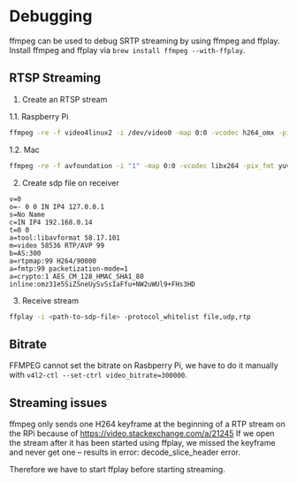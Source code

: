 # Debugging

ffmpeg can be used to debug SRTP streaming by using ffmpeg and ffplay.
Install ffmpeg and ffplay via `brew install ffmpeg --with-ffplay`.

## RTSP Streaming

1. Create an RTSP stream

1.1. Raspberry Pi
```sh
ffmpeg -re -f video4linux2 -i /dev/video0 -map 0:0 -vcodec h264_omx -pix_fmt yuv420p -r 20 -f rawvideo -tune zerolatency -b:v 1500k -bufsize 1500k -payload_type 99 -ssrc 16132552 -f rtp -srtp_out_suite AES_CM_128_HMAC_SHA1_80 -srtp_out_params omz31e5SiZSneUySvSsIaFfu+NW2uWUl9+FHs3HD "srtp://192.168.0.14:58536?rtcpport=58536&localrtcpport=58536&pkt_size=1378"
```

1.2. Mac
```sh
ffmpeg -re -f avfoundation -i "1" -map 0:0 -vcodec libx264 -pix_fmt yuv420p -r 20 -f rawvideo -tune zerolatency -b:v 1500k -bufsize 1500k -payload_type 99 -ssrc 16132552 -f rtp -srtp_out_suite AES_CM_128_HMAC_SHA1_80 -srtp_out_params omz31e5SiZSneUySvSsIaFfu+NW2uWUl9+FHs3HD "srtp://192.168.0.14:58536?rtcpport=58536&localrtcpport=58536&pkt_size=1378"
```

2. Create sdp file on receiver
```
v=0
o=- 0 0 IN IP4 127.0.0.1
s=No Name
c=IN IP4 192.168.0.14
t=0 0
a=tool:libavformat 58.17.101
m=video 58536 RTP/AVP 99
b=AS:300
a=rtpmap:99 H264/90000
a=fmtp:99 packetization-mode=1
a=crypto:1 AES_CM_128_HMAC_SHA1_80 inline:omz31e5SiZSneUySvSsIaFfu+NW2uWUl9+FHs3HD
```

3. Receive stream
```sh
ffplay -i <path-to-sdp-file> -protocol_whitelist file,udp,rtp
```

## Bitrate

FFMPEG cannot set the bitrate on Rasbperry Pi, we have to do it manually with `v4l2-ctl --set-ctrl video_bitrate=300000`.

## Streaming issues

ffmpeg only sends one H264 keyframe at the beginning of a RTP stream on the RPi because of https://video.stackexchange.com/a/21245
If we open the stream after it has been started using ffplay, we missed the keyframe and never get one – results in error: decode_slice_header error.

Therefore we have to start ffplay before starting streaming.